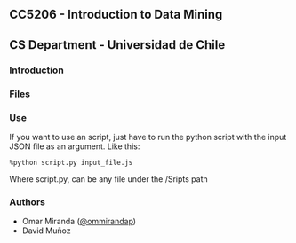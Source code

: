 CC5206 - Introduction to Data Mining 
-------------------------------------
CS Department - Universidad de Chile
-------------------------------------

### Introduction

### Files

### Use
If you want to use an script, just have to run the python script with the input JSON file as an argument.
Like this:

	%python script.py input_file.js

Where script.py, can be any file under the /Sripts path

### Authors
*	Omar Miranda ([@ommirandap](http://www.twitter.com/ommirandap))
*	David Muñoz
